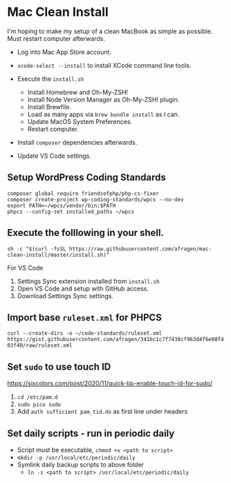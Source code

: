 # Mac Clean Install

I'm hoping to make my setup of a clean MacBook as simple as possible. Must restart computer afterwards.

* Log into Mac App Store account.
* `xcode-select --install` to install XCode command line tools.

* Execute the `install.sh`
  * Install Homebrew and Oh-My-ZSH!
  * Install Node Version Manager as Oh-My-ZSH! plugin.
  * Install Brewfile.
  * Load as many apps via `brew bundle install` as I can.
  * Update MacOS System Preferences.
  * Restart computer.
 * Install `composer` dependencies afterwards.
* Update VS Code settings.

## Setup WordPress Coding Standards
```
composer global require friendsofphp/php-cs-fixer
composer create-project wp-coding-standards/wpcs --no-dev
export PATH=~/wpcs/vendor/bin:$PATH
phpcs --config-set installed_paths ~/wpcs
```

## Execute the folllowing in your shell.
`sh -c "$(curl -fsSL https://raw.githubusercontent.com/afragen/mac-clean-install/master/install.sh)"`

For VS Code
  1. Settings Sync extension installed from `install.sh`
  2. Open VS Code and setup with GitHub access.
  3. Download Settings Sync settings.

## Import base `ruleset.xml` for PHPCS
`curl --create-dirs -o ~/code-standards/ruleset.xml https://gist.githubusercontent.com/afragen/341bc1c7f7438cf963d4f6e08f403f40/raw/ruleset.xml`

## Set `sudo` to use touch ID
https://sixcolors.com/post/2020/11/quick-tip-enable-touch-id-for-sudo/

1. `cd /etc/pam.d`
2. `sudo pico sudo`
3. Add `auth sufficient pam_tid.do` as first line under headers

## Set daily scripts - run in periodic daily
* Script must be executable, `chmod +x <path to script>`
* `mkdir -p /usr/local/etc/periodic/daily`
* Symlink daily backup scripts to above folder
  * `ln -s <path to script> /usr/local/etc/periodic/daily`
